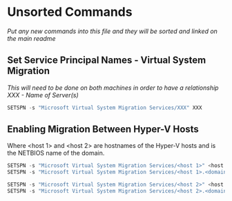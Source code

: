 # Unsorted Commands

*Put any new commands into this file and they will be sorted and linked on the main readme*

## Set Service Principal Names - Virtual System Migration

*This will need to be done on both machines in order to have a relationship* 
*XXX - Name of Server(s)*

```Powershell
SETSPN -s "Microsoft Virtual System Migration Services/XXX" XXX
```



## Enabling Migration Between Hyper-V Hosts

Where <host 1> and <host 2> are hostnames of the Hyper-V hosts and <domain> is the NETBIOS name of the domain.

```Powershell
SETSPN -s "Microsoft Virtual System Migration Services/<host 1>" <host 1>
SETSPN -s "Microsoft Virtual System Migration Services/<host 1>.<domain>" <host 1>

SETSPN -s "Microsoft Virtual System Migration Services/<host 2>" <host 2>
SETSPN -s "Microsoft Virtual System Migration Services/<host 2>.<domain>" <host 2>
```
